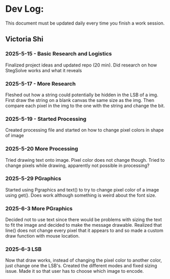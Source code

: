 # Dev Log:

This document must be updated daily every time you finish a work session.

## Victoria Shi

### 2025-5-15 - Basic Research and Logistics
Finalized project ideas and updated repo (20 min). Did research on how StegSolve works and what it reveals
### 2025-5-17 - More Research
Fleshed out how a string could potentially be hidden in the LSB of a img. First draw the string on a blank canvas the same size as the img. Then compare each pixel in the img to the one with the string and change the bit.
### 2025-5-19 - Started Processing
Created processing file and started on how to change pixel colors in shape of image
### 2025-5-20 More Processing
Tried drawing text onto image. Pixel color does not change though. Tried to change pixels while drawing, apparently not possible in processing?
### 2025-5-29 PGraphics
Started using Pgraphics and text() to try to change pixel color of a image using get(). Does work although something is weird about the font size. 
### 2025-6-3 More PGraphics
Decided not to use text since there would be problems with sizing the text to fit the image and decided to make the message drawable. Realized that line() does not change every pixel that it appears to and so made a custom draw function with mouse location. 
### 2025-6-3 LSB 
Now that draw works, instead of changing the pixel color to another color, just change one the LSB's. Created the different modes and fixed sizing issue. Made it so that user has to choose which image to encode. 

